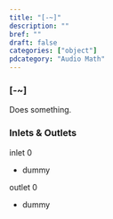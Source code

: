 ```yaml
---
title: "[-~]"
description: ""
bref: ""
draft: false
categories: ["object"]
pdcategory: "Audio Math"
---
```


### [-~]

Does something.

### Inlets & Outlets

inlet 0

 - dummy

outlet 0

 - dummy
 
